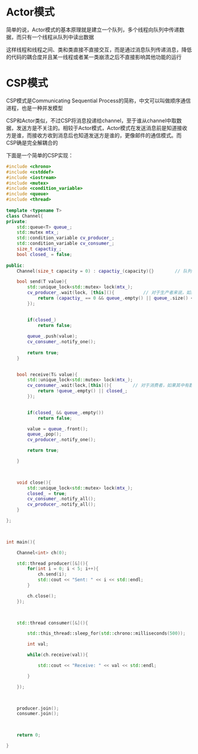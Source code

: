 # Actor模式
简单的说，Actor模式的基本原理就是建立一个队列，多个线程向队列中传递数据，而只有一个线程从队列中读出数据

这样线程和线程之间、类和类直接不直接交互，而是通过消息队列传递消息，降低的代码的耦合度并且某一线程或者某一类崩溃之后不直接影响其他功能的运行

# CSP模式
CSP模式是Communicating Sequential Process的简称，中文可以叫做顺序通信进程，也是一种并发模型

CSP和Actor类似，不过CSP将消息投递给channel，至于谁从channel中取数据，发送方是不关注的。相较于Actor模式，Actor模式在发送消息前是知道接收方是谁，而接收方收到消息后也知道发送方是谁的，更像邮件的通信模式。而CSP确是完全解耦合的 

下面是一个简单的CSP实现：
```C++
#include <chrono>
#include <cstddef>
#include <iostream>
#include <mutex>
#include <condition_variable>
#include <queue>
#include <thread>
  
template <typename T>
class Channel{
private:
    std::queue<T> queue_;
    std::mutex mtx_;
    std::condition_variable cv_producer_;
    std::condition_variable cv_consumer_;
    size_t capactiy_;
    bool closed_ = false;
  
public:
    Channel(size_t capacity = 0) : capactiy_(capacity){}        // 队列容量为0， 也就是这是一个无缓冲区的队列

    bool send(T value){
        std::unique_lock<std::mutex> lock(mtx_);
        cv_producer_.wait(lock, [this](){           // 对于生产者来说，如果是无缓冲区的队列，并且队列为空，则直接放入元素
            return (capactiy_ == 0 && queue_.empty() || queue_.size() < capactiy_ || closed_);
        });

  
        if(closed_)
            return false;
  
        queue_.push(value);
        cv_consumer_.notify_one();
 
		return true;
    }

  
    bool receive(T& value){
        std::unique_lock<std::mutex> lock(mtx_);
        cv_consumer_.wait(lock,[this](){        // 对于消费者，如果其中有数据那么我肯定可以取或者被要求关闭了
            return !queue_.empty() || closed_;
        });

  
        if(closed_ && queue_.empty())
            return false;

        value = queue_.front();
        queue_.pop();
        cv_producer_.notify_one();

        return true;

    }

  

    void close(){
        std::unique_lock<std::mutex> lock(mtx_);
        closed_ = true;
        cv_consumer_.notify_all();
        cv_producer_.notify_all();
    }

};

  

int main(){

    Channel<int> ch(0);

    std::thread producer([&](){
        for(int i = 0; i < 5; i++){
            ch.send(i);
            std::cout << "Sent: " << i << std::endl;
        }

        ch.close();
    });

  

    std::thread consumer([&](){

        std::this_thread::sleep_for(std::chrono::milliseconds(500));

        int val;

        while(ch.receive(val)){

            std::cout << "Receive: " << val << std::endl;

        }

    });

  

    producer.join();
    consumer.join();

  

    return 0;

}
```